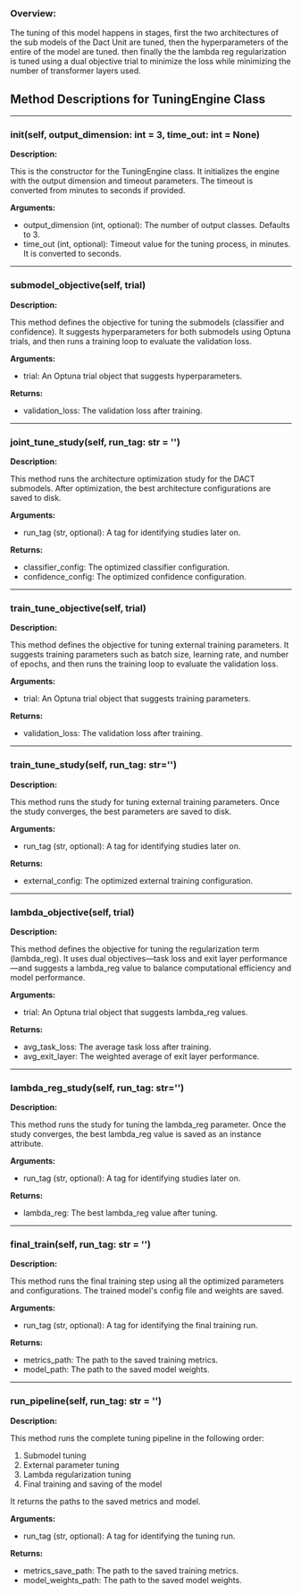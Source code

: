 ### Overview:  
The tuning of this model happens in stages, first the two architectures of the sub models of the Dact Unit are tuned, then the hyperparameters of the entire of the model are tuned.
then finally the the lambda reg regularization is tuned using a dual objective trial to minimize the loss while minimizing the number of transformer layers used.

## Method Descriptions for TuningEngine Class
---

### __init__(self, output_dimension: int = 3, time_out: int = None)

**Description:**

This is the constructor for the TuningEngine class. It initializes the engine with the output dimension and timeout parameters. The timeout is converted from minutes to seconds if provided.

**Arguments:**
- output_dimension (int, optional): The number of output classes. Defaults to 3.
- time_out (int, optional): Timeout value for the tuning process, in minutes. It is converted to seconds.

---

### submodel_objective(self, trial)

**Description:**

This method defines the objective for tuning the submodels (classifier and confidence). It suggests hyperparameters for both submodels using Optuna trials, and then runs a training loop to evaluate the validation loss.

**Arguments:**
- trial: An Optuna trial object that suggests hyperparameters.

**Returns:**
- validation_loss: The validation loss after training.

---

### joint_tune_study(self, run_tag: str = '')

**Description:**

This method runs the architecture optimization study for the DACT submodels. After optimization, the best architecture configurations are saved to disk.

**Arguments:**
- run_tag (str, optional): A tag for identifying studies later on.

**Returns:**
- classifier_config: The optimized classifier configuration.
- confidence_config: The optimized confidence configuration.

---

### train_tune_objective(self, trial)

**Description:**

This method defines the objective for tuning external training parameters. It suggests training parameters such as batch size, learning rate, and number of epochs, and then runs the training loop to evaluate the validation loss.

**Arguments:**
- trial: An Optuna trial object that suggests training parameters.

**Returns:**
- validation_loss: The validation loss after training.

---

### train_tune_study(self, run_tag: str='')

**Description:**

This method runs the study for tuning external training parameters. Once the study converges, the best parameters are saved to disk.

**Arguments:**
- run_tag (str, optional): A tag for identifying studies later on.

**Returns:**
- external_config: The optimized external training configuration.

---

### lambda_objective(self, trial)

**Description:**

This method defines the objective for tuning the regularization term (lambda_reg). It uses dual objectives—task loss and exit layer performance—and suggests a lambda_reg value to balance computational efficiency and model performance.

**Arguments:**
- trial: An Optuna trial object that suggests lambda_reg values.

**Returns:**
- avg_task_loss: The average task loss after training.
- avg_exit_layer: The weighted average of exit layer performance.

---

### lambda_reg_study(self, run_tag: str='')

**Description:**

This method runs the study for tuning the lambda_reg parameter. Once the study converges, the best lambda_reg value is saved as an instance attribute.

**Arguments:**
- run_tag (str, optional): A tag for identifying studies later on.

**Returns:**
- lambda_reg: The best lambda_reg value after tuning.

---

### final_train(self, run_tag: str = '')

**Description:**

This method runs the final training step using all the optimized parameters and configurations. The trained model's config file and weights are saved.

**Arguments:**
- run_tag (str, optional): A tag for identifying the final training run.

**Returns:**
- metrics_path: The path to the saved training metrics.
- model_path: The path to the saved model weights.

---

### run_pipeline(self, run_tag: str = '')

**Description:**

This method runs the complete tuning pipeline in the following order:
1. Submodel tuning
2. External parameter tuning
3. Lambda regularization tuning
4. Final training and saving of the model

It returns the paths to the saved metrics and model.

**Arguments:**
- run_tag (str, optional): A tag for identifying the tuning run.

**Returns:**
- metrics_save_path: The path to the saved training metrics.
- model_weights_path: The path to the saved model weights.
